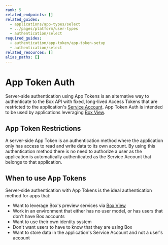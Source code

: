```yaml
---
rank: 5
related_endpoints: []
related_guides:
  - applications/app-types/select
  - ../pages/platform/user-types
  - authentication/select
required_guides:
  - authentication/app-token/app-token-setup
  - authentication/select
related_resources: []
alias_paths: []
---
```


# App Token Auth

Server-side authentication using App Tokens is an alternative way to
authenticate to the Box API with fixed, long-lived Access Tokens that are
restricted to the application's [Service Account][sa]. App Token Auth is
intended to be used by applications leveraging [Box View][box-view].

## App Token Restrictions

A server-side App Token is an authentication method where the application only
has access to read and write data to its own account. By using this
authentication method there is no need to authorize a user as the application is
automatically authenticated as the Service Account that belongs to that
application.

## When to use App Tokens

Server-side authentication with App Tokens is the ideal authentication method
for apps that:

- Want to leverage Box's preview services via [Box View][box-view]
- Work in an environment that either has no user model, or has users that don't
  have Box accounts
- Want to use their own identity system
- Don't want users to have to know that they are using Box
- Want to store data in the application's Service Account and not a user's
  account

[sa]: page://platform/user-types/#service-account
[box-view]: g://embed/box-view
